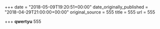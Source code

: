 +++
date = "2018-05-09T19:20:51+00:00"
date_originally_published = "2018-04-29T21:00:00+00:00"
original_source = 555
title = 555
url = 555

+++
**qwertyu** 555
